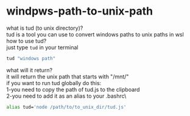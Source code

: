 # windpws-path-to-unix-path
what is tud (to unix directory)?<br>
    tud is a tool you can use to convert windows paths to unix paths in wsl<br>
how to use tud?<br>
    just type `tud` in your terminal

```bash
tud "windows path"
```
what will it return?<br>
    it will return the unix path that starts with "/mnt/"
<br>
if you want to run tud globally do this:<br>
    1-you need to copy the path of tud.js to the clipboard<br>
    2-you need to add it as an alias to your .bashrc\

```bash
alias tud='node /path/to/to_unix_dir/tud.js'
```
